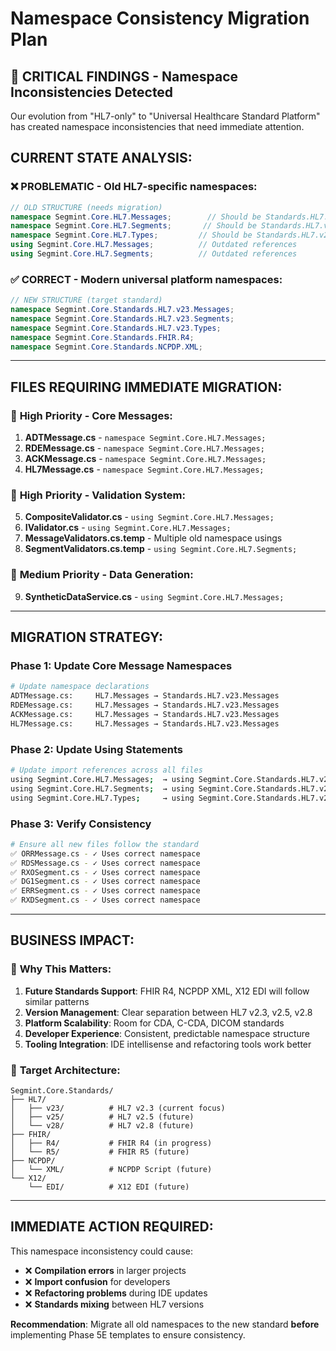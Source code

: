 # Namespace Consistency Migration Plan

## 🚨 **CRITICAL FINDINGS - Namespace Inconsistencies Detected**

Our evolution from "HL7-only" to "Universal Healthcare Standard Platform" has created namespace inconsistencies that need immediate attention.

## **CURRENT STATE ANALYSIS:**

### ❌ **PROBLEMATIC** - Old HL7-specific namespaces:
```csharp
// OLD STRUCTURE (needs migration)
namespace Segmint.Core.HL7.Messages;        // Should be Standards.HL7.v23.Messages
namespace Segmint.Core.HL7.Segments;       // Should be Standards.HL7.v23.Segments  
namespace Segmint.Core.HL7.Types;         // Should be Standards.HL7.v23.Types
using Segmint.Core.HL7.Messages;          // Outdated references
using Segmint.Core.HL7.Segments;          // Outdated references
```

### ✅ **CORRECT** - Modern universal platform namespaces:
```csharp
// NEW STRUCTURE (target standard)
namespace Segmint.Core.Standards.HL7.v23.Messages;
namespace Segmint.Core.Standards.HL7.v23.Segments;
namespace Segmint.Core.Standards.HL7.v23.Types;
namespace Segmint.Core.Standards.FHIR.R4;
namespace Segmint.Core.Standards.NCPDP.XML;
```

---

## **FILES REQUIRING IMMEDIATE MIGRATION:**

### 🔧 **High Priority - Core Messages:**
1. **ADTMessage.cs** - `namespace Segmint.Core.HL7.Messages;`
2. **RDEMessage.cs** - `namespace Segmint.Core.HL7.Messages;`
3. **ACKMessage.cs** - `namespace Segmint.Core.HL7.Messages;`
4. **HL7Message.cs** - `namespace Segmint.Core.HL7.Messages;`

### 🔧 **High Priority - Validation System:**
5. **CompositeValidator.cs** - `using Segmint.Core.HL7.Messages;`
6. **IValidator.cs** - `using Segmint.Core.HL7.Messages;`
7. **MessageValidators.cs.temp** - Multiple old namespace usings
8. **SegmentValidators.cs.temp** - `using Segmint.Core.HL7.Segments;`

### 🔧 **Medium Priority - Data Generation:**
9. **SyntheticDataService.cs** - `using Segmint.Core.HL7.Messages;`

---

## **MIGRATION STRATEGY:**

### **Phase 1: Update Core Message Namespaces**
```bash
# Update namespace declarations
ADTMessage.cs:     HL7.Messages → Standards.HL7.v23.Messages
RDEMessage.cs:     HL7.Messages → Standards.HL7.v23.Messages  
ACKMessage.cs:     HL7.Messages → Standards.HL7.v23.Messages
HL7Message.cs:     HL7.Messages → Standards.HL7.v23.Messages
```

### **Phase 2: Update Using Statements**
```bash
# Update import references across all files
using Segmint.Core.HL7.Messages;  → using Segmint.Core.Standards.HL7.v23.Messages;
using Segmint.Core.HL7.Segments;  → using Segmint.Core.Standards.HL7.v23.Segments;
using Segmint.Core.HL7.Types;     → using Segmint.Core.Standards.HL7.v23.Types;
```

### **Phase 3: Verify Consistency**
```bash
# Ensure all new files follow the standard
✅ ORRMessage.cs - ✓ Uses correct namespace
✅ RDSMessage.cs - ✓ Uses correct namespace  
✅ RXOSegment.cs - ✓ Uses correct namespace
✅ DG1Segment.cs - ✓ Uses correct namespace
✅ ERRSegment.cs - ✓ Uses correct namespace
✅ RXDSegment.cs - ✓ Uses correct namespace
```

---

## **BUSINESS IMPACT:**

### 🎯 **Why This Matters:**
1. **Future Standards Support**: FHIR R4, NCPDP XML, X12 EDI will follow similar patterns
2. **Version Management**: Clear separation between HL7 v2.3, v2.5, v2.8
3. **Platform Scalability**: Room for CDA, C-CDA, DICOM standards
4. **Developer Experience**: Consistent, predictable namespace structure
5. **Tooling Integration**: IDE intellisense and refactoring tools work better

### 🚀 **Target Architecture:**
```
Segmint.Core.Standards/
├── HL7/
│   ├── v23/          # HL7 v2.3 (current focus)
│   ├── v25/          # HL7 v2.5 (future)
│   └── v28/          # HL7 v2.8 (future)
├── FHIR/
│   ├── R4/           # FHIR R4 (in progress)
│   └── R5/           # FHIR R5 (future)
├── NCPDP/
│   └── XML/          # NCPDP Script (future)
└── X12/
    └── EDI/          # X12 EDI (future)
```

---

## **IMMEDIATE ACTION REQUIRED:**

This namespace inconsistency could cause:
- ❌ **Compilation errors** in larger projects  
- ❌ **Import confusion** for developers
- ❌ **Refactoring problems** during IDE updates
- ❌ **Standards mixing** between HL7 versions

**Recommendation**: Migrate all old namespaces to the new standard **before** implementing Phase 5E templates to ensure consistency.
